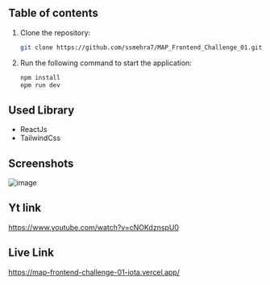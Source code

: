
## Table of contents


1. Clone the repository:
   ```bash
   git clone https://github.com/ssmehra7/MAP_Frontend_Challenge_01.git
   ```
2. Run the following command to start the application:
   ```bash
   npm install
   npm run dev
   ```
## Used Library
   - ReactJs
   - TailwindCss

## Screenshots
![image](https://github.com/ssmehra7/MAP_Frontend_Challenge_01/assets/90677613/f7cb7276-85f3-4c3d-b171-6875c56f8f26)

## Yt link 
https://www.youtube.com/watch?v=cNOKdznspU0


    
## Live Link
https://map-frontend-challenge-01-iota.vercel.app/




